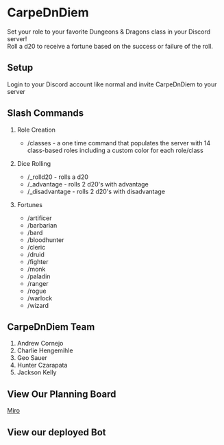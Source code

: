 # CarpeDnDiem

<p>Set your role to your favorite Dungeons & Dragons class in your Discord server!<br> Roll a d20 to receive a fortune based on the success or failure of the roll.</p>

## Setup

Login to your Discord account like normal and invite CarpeDnDiem to your server

## Slash Commands

1. Role Creation

   - /classes - a one time command that populates the server with 14 class-based roles including a custom color for each role/class

1. Dice Rolling

   - /\_rolld20 - rolls a d20
   - /\_advantage - rolls 2 d20's with advantage
   - /\_disadvantage - rolls 2 d20's with disadvantage

1. Fortunes

   - /artificer
   - /barbarian
   - /bard
   - /bloodhunter
   - /cleric
   - /druid
   - /fighter
   - /monk
   - /paladin
   - /ranger
   - /rogue
   - /warlock
   - /wizard

## CarpeDnDiem Team

1. Andrew Cornejo
1. Charlie Hengemihle
1. Geo Sauer
1. Hunter Czarapata
1. Jackson Kelly

## View Our Planning Board

[Miro](https://miro.com/app/board/uXjVP7K_zhM=/)

## View our deployed Bot

[]()
